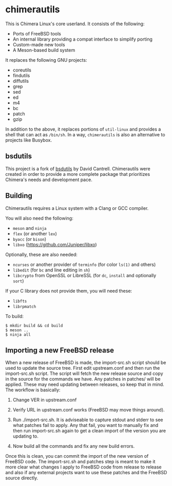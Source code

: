 # chimerautils

This is Chimera Linux's core userland. It consists of the following:

* Ports of FreeBSD tools
* An internal library providing a compat interface to simplify porting
* Custom-made new tools
* A Meson-based build system

It replaces the following GNU projects:

* coreutils
* findutils
* diffutils
* grep
* sed
* ed
* m4
* bc
* patch
* gzip

In addition to the above, it replaces portions of `util-linux` and
provides a shell that can act as `/bin/sh`. In a way, `chimerautils`
is also an alternative to projects like Busybox.

## bsdutils

This project is a fork of [bsdutils](https://github.com/dcantrell/bsdutils)
by David Cantrell. Chimerautils were created in order to provide a more
complete package that prioritizes Chimera's needs and development pace.

## Building

Chimerautils requires a Linux system with a Clang or GCC compiler.

You will also need the following:

* `meson` and `ninja`
* `flex` (or another `lex`)
* `byacc` (or `bison`)
* `libxo` (https://github.com/Juniper/libxo)

Optionally, these are also needed:

* `ncurses` or another provider of `terminfo` (for color `ls(1)` and others)
* `libedit` (for `bc` and line editing in `sh`)
* `libcrypto` from OpenSSL or LibreSSL (for `dc`, `install` and optionally `sort`)

If your C library does not provide them, you will need these:

* `libfts`
* `librpmatch`

To build:

```
$ mkdir build && cd build
$ meson ..
$ ninja all
```

## Importing a new FreeBSD release

When a new release of FreeBSD is made, the import-src.sh script should
be used to update the source tree.  First edit upstream.conf and then
run the import-src.sh script.  The script will fetch the new release
source and copy in the source for the commands we have.  Any patches
in patches/ will be applied.  These may need updating between
releases, so keep that in mind.  The workflow is basically:

1) Change VER in upstream.conf

2) Verify URL in upstream.conf works (FreeBSD may move things around).

3) Run ./import-src.sh.  It is adviseable to capture stdout and stderr
to see what patches fail to apply.  Any that fail, you want to
manually fix and then run import-src.sh again to get a clean import of
the version you are updating to.

4) Now build all the commands and fix any new build errors.

Once this is clean, you can commit the import of the new version of
FreeBSD code.  The import-src.sh and patches step is meant to make it
more clear what changes I apply to FreeBSD code from release to
release and also if any external projects want to use these patches
and the FreeBSD source directly.

